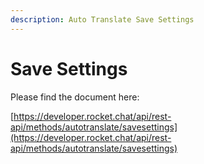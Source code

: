 ```yaml
---
description: Auto Translate Save Settings
---
```


# Save Settings

Please find the document here: 

[https://developer.rocket.chat/api/rest-api/methods/autotranslate/savesettings](https://developer.rocket.chat/api/rest-api/methods/autotranslate/savesettings)

